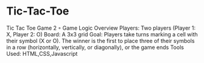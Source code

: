 # Tic-Tac-Toe
Tic Tac Toe Game 2 ◦ Game Logic Overview Players: Two players (Player 1: X, Player 2: O) Board: A 3x3 grid Goal: Players take turns marking a cell with their symbol (X or O). The winner is the first to place three of their symbols in a row (horizontally, vertically, or diagonally), or the game ends Tools Used: HTML,CSS,Javascript
